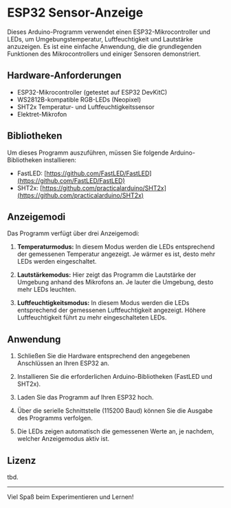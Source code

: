 # ESP32 Sensor-Anzeige

Dieses Arduino-Programm verwendet einen ESP32-Mikrocontroller und LEDs, um Umgebungstemperatur, Luftfeuchtigkeit und Lautstärke anzuzeigen. Es ist eine einfache Anwendung, die die grundlegenden Funktionen des Mikrocontrollers und einiger Sensoren demonstriert.

## Hardware-Anforderungen

- ESP32-Mikrocontroller (getestet auf ESP32 DevKitC)
- WS2812B-kompatible RGB-LEDs (Neopixel)
- SHT2x Temperatur- und Luftfeuchtigkeitssensor
- Elektret-Mikrofon

## Bibliotheken

Um dieses Programm auszuführen, müssen Sie folgende Arduino-Bibliotheken installieren:

- FastLED: [https://github.com/FastLED/FastLED](https://github.com/FastLED/FastLED)
- SHT2x: [https://github.com/practicalarduino/SHT2x](https://github.com/practicalarduino/SHT2x)

## Anzeigemodi

Das Programm verfügt über drei Anzeigemodi:

1. **Temperaturmodus:** In diesem Modus werden die LEDs entsprechend der gemessenen Temperatur angezeigt. Je wärmer es ist, desto mehr LEDs werden eingeschaltet.

2. **Lautstärkemodus:** Hier zeigt das Programm die Lautstärke der Umgebung anhand des Mikrofons an. Je lauter die Umgebung, desto mehr LEDs leuchten.

3. **Luftfeuchtigkeitsmodus:** In diesem Modus werden die LEDs entsprechend der gemessenen Luftfeuchtigkeit angezeigt. Höhere Luftfeuchtigkeit führt zu mehr eingeschalteten LEDs.

## Anwendung

1. Schließen Sie die Hardware entsprechend den angegebenen Anschlüssen an Ihren ESP32 an.

2. Installieren Sie die erforderlichen Arduino-Bibliotheken (FastLED und SHT2x).

3. Laden Sie das Programm auf Ihren ESP32 hoch.

4. Über die serielle Schnittstelle (115200 Baud) können Sie die Ausgabe des Programms verfolgen.

5. Die LEDs zeigen automatisch die gemessenen Werte an, je nachdem, welcher Anzeigemodus aktiv ist.

## Lizenz

tbd.

---

Viel Spaß beim Experimentieren und Lernen! 

